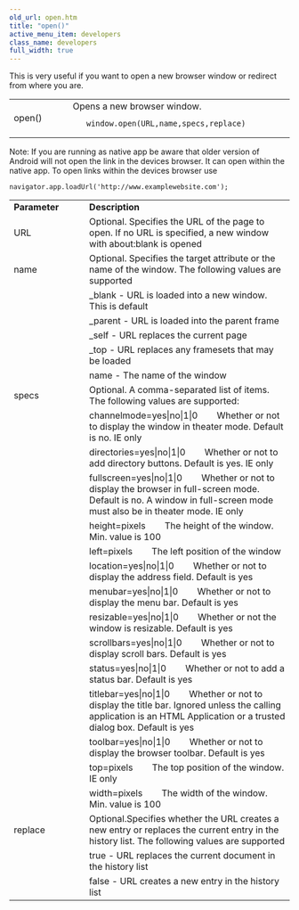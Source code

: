 ```yaml
---
old_url: open.htm
title: "open()"
active_menu_item: developers
class_name: developers
full_width: true
---
```



This is very useful if you want to open a new browser window or redirect from where you are.

<table>
<tr>
<td width="142">
open()

</td>
<td width="15">
</td>
<td width="723">
Opens a new browser window.

       window.open(URL,name,specs,replace)
      

</td>
</tr>
</table>
Note: If you are running as native app be aware that older version of Android will not open the link in the devices browser. It can open within the native app. To open links within the devices browser use

    navigator.app.loadUrl('http://www.examplewebsite.com');
   

<table>
<tr>
<td width="142">
  <strong>Parameter</strong>

</td>
<td width="15">
</td>
<td width="723">
  <strong>Description</strong>

</td>
</tr>
<tr>
<td width="142">
URL

</td>
<td width="15">
</td>
<td width="723">
Optional. Specifies the URL of the page to open. If no URL is specified, a new window with about:blank is opened

</td>
</tr>
<tr>
<td width="142">
name

</td>
<td width="15">
</td>
<td width="723">
Optional. Specifies the target attribute or the name of the window. The following values are supported

</td>
</tr>
<tr>
<td width="142">
</td>
<td width="15">
</td>
<td width="723">
_blank - URL is loaded into a new window. This is default

</td>
</tr>
<tr>
<td width="142">
</td>
<td width="15">
</td>
<td width="723">
_parent - URL is loaded into the parent frame

</td>
</tr>
<tr>
<td width="142">
</td>
<td width="15">
</td>
<td width="723">
_self - URL replaces the current page

</td>
</tr>
<tr>
<td width="142">
</td>
<td width="15">
</td>
<td width="723">
_top - URL replaces any framesets that may be loaded

</td>
</tr>
<tr>
<td width="142">
</td>
<td width="15">
</td>
<td width="723">
name - The name of the window

</td>
</tr>
<tr>
<td width="142">
specs

</td>
<td width="15">
</td>
<td width="723">
Optional. A comma-separated list of items. The following values are supported:

</td>
</tr>
<tr>
<td width="142">
</td>
<td width="15">
</td>
<td width="723">
channelmode=yes|no|1|0        Whether or not to display the window in theater mode. Default is no. IE only

</td>
</tr>
<tr>
<td width="142">
</td>
<td width="15">
</td>
<td width="723">
directories=yes|no|1|0        Whether or not to add directory buttons. Default is yes. IE only

</td>
</tr>
<tr>
<td width="142">
</td>
<td width="15">
</td>
<td width="723">
fullscreen=yes|no|1|0        Whether or not to display the browser in full-screen mode. Default is no. A window in full-screen mode must also be in theater mode. IE only

</td>
</tr>
<tr>
<td width="142">
</td>
<td width="15">
</td>
<td width="723">
height=pixels        The height of the window. Min. value is 100

</td>
</tr>
<tr>
<td width="142">
</td>
<td width="15">
</td>
<td width="723">
left=pixels        The left position of the window

</td>
</tr>
<tr>
<td width="142">
</td>
<td width="15">
</td>
<td width="723">
location=yes|no|1|0        Whether or not to display the address field. Default is yes

</td>
</tr>
<tr>
<td width="142">
</td>
<td width="15">
</td>
<td width="723">
menubar=yes|no|1|0        Whether or not to display the menu bar. Default is yes

</td>
</tr>
<tr>
<td width="142">
</td>
<td width="15">
</td>
<td width="723">
resizable=yes|no|1|0        Whether or not the window is resizable. Default is yes

</td>
</tr>
<tr>
<td width="142">
</td>
<td width="15">
</td>
<td width="723">
scrollbars=yes|no|1|0        Whether or not to display scroll bars. Default is yes

</td>
</tr>
<tr>
<td width="142">
</td>
<td width="15">
</td>
<td width="723">
status=yes|no|1|0        Whether or not to add a status bar. Default is yes

</td>
</tr>
<tr>
<td width="142">
</td>
<td width="15">
</td>
<td width="723">
titlebar=yes|no|1|0        Whether or not to display the title bar. Ignored unless the calling application is an HTML Application or a trusted dialog box. Default is yes

</td>
</tr>
<tr>
<td width="142">
</td>
<td width="15">
</td>
<td width="723">
toolbar=yes|no|1|0        Whether or not to display the browser toolbar. Default is yes

</td>
</tr>
<tr>
<td width="142">
</td>
<td width="15">
</td>
<td width="723">
top=pixels        The top position of the window. IE only

</td>
</tr>
<tr>
<td width="142">
</td>
<td width="15">
</td>
<td width="723">
width=pixels        The width of the window. Min. value is 100

</td>
</tr>
<tr>
<td width="142">
replace

</td>
<td width="15">
</td>
<td width="723">
Optional.Specifies whether the URL creates a new entry or replaces the current entry in the history list. The following values are supported

</td>
</tr>
<tr>
<td width="142">
</td>
<td width="15">
</td>
<td width="723">
true - URL replaces the current document in the history list

</td>
</tr>
<tr>
<td width="142">
</td>
<td width="15">
</td>
<td width="723">
false - URL creates a new entry in the history list

</td>
</tr>
</table>
